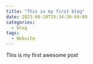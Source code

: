 ```yaml
---
title: "This is my first blog"
date: 2023-08-20T15:34:30-04:00
categories:
  - blog
tags:
  - Website
---
```


This is my first awesome post